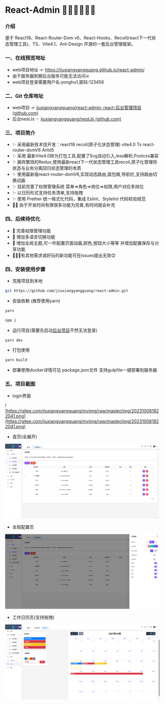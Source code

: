 # React-Admin 🐱‍🏍🐱‍🏍🐱‍🏍

### 介绍 

基于 React18、React-Router-Dom v6、React-Hooks、Recoil(react下一代状态管理工具)、TS、Vite4.1、Ant-Design 开源的一套后台管理框架。

### 一、在线预览地址 

- web项目地址 ☞ https://jiuxiangyangguang.github.io/react-admin/  
- 由于服务器到期后台服务可能无法访问☠ 
- web项目登录需要用户名:yonghu1,密码:123456

### 二、Git 仓库地址 

- web项目  ☞ [jiuxiangyangguang/react-admin: react-后台管理项目 (github.com)](https://github.com/jiuxiangyangguang/react-admin)
- 后台nestJs ☞ [jiuxiangyangguang/nestJs (github.com)](https://github.com/jiuxiangyangguang/nestJs)

### 三、项目简介

- ✨ 采用最新技术找开发：react18  recoil(原子化状态管理)  vite4.0  Ts  react-router-domV6  Antd5 
- ✨ 采用 最新Vite4.0转为打包工具,配置了Svg自动引入,less解析,Postcss兼容
- ✨ 摒弃繁琐的Redux,使用最新react下一代状态管理工具recoil,原子化管理将状态与业务分离回归状态管理的本质
- ✨ 使用最新版react-router-domV6,实现动态路由,面包屑,导航栏,支持路由切换动画
- ✨ 目前完善了权限管理系统 菜单=>角色=>岗位=>权限,用户对应多岗位
- ✨ 以日历形式支持任务清单,支持拖拽 
- ✨ 使用 Prettier 统一格式化代码，集成 Eslint、Stylelint 代码校验规范
- 🐱‍🚀 由于开发时间有限很多功能为完善,有时间就会补充 

### 四、后续待优化

- 🎉 完善权限管理功能
- 🎉 增加多语言切换功能
- 🎉 增加全局主题,可一件配置页面动画,颜色,按钮大小等等 并增加配置保存与分享功能
- 🙇‍🙇‍🙇‍有其他需求或好玩的新功能可在issues提出无效😊

### 四、安装使用步骤 

- 克隆项目到本地

```bash
git https://github.com/jiuxiangyangguang/react-admin.git
```

- 安装依赖 (推荐使用yarn)

```bash
yarn
```

```bash
npm i
```

- 运行项目(需要先启动[后台项目](https://github.com/jiuxiangyangguang/nestJs)不然无法登录)

```bash
yarn dev
```

- 打包使用

```bash
yarn build
```

- 部署使用docker详情可见  package.json文件  支持gulpfile一键部署到服务器

### 五、项目截图

- login界面

![https://gitee.com/jiuxiangyangguang/myimg/raw/master/img/202310081822041.png](https://gitee.com/jiuxiangyangguang/myimg/raw/master/img/202310081822041.png)

- 首页(全展开)

![](mdimg/202310091009896.png)

- 全局配置页

![](mdimg/202310091009433.png)

- 工作日历页(支持拖拽) 

![](mdimg/202310091012526.png)



